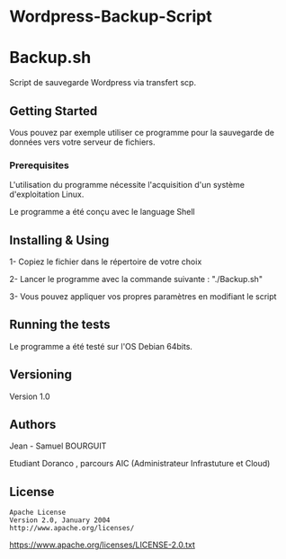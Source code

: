 # Wordpress-Backup-Script

# Backup.sh

Script de sauvegarde Wordpress via transfert scp. 

## Getting Started

Vous pouvez par exemple utiliser ce programme pour la sauvegarde de données vers votre serveur de fichiers. 

### Prerequisites

L'utilisation du programme nécessite l'acquisition d'un système d'exploitation Linux.

Le programme a été conçu avec le language Shell 

## Installing & Using

1- Copiez le fichier dans le répertoire de votre choix

2- Lancer le programme avec la commande suivante : "./Backup.sh"

3- Vous pouvez appliquer vos propres paramètres en modifiant le script

## Running the tests

Le programme a été testé sur l'OS Debian 64bits. 

## Versioning

Version 1.0 

## Authors

Jean - Samuel BOURGUIT 

Etudiant Doranco , parcours AIC (Administrateur Infrastuture et Cloud)

## License
    Apache License
    Version 2.0, January 2004
    http://www.apache.org/licenses/
https://www.apache.org/licenses/LICENSE-2.0.txt
